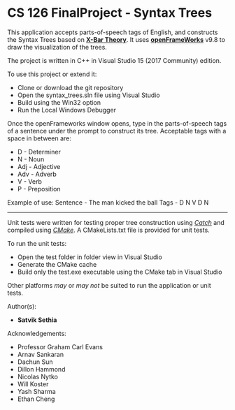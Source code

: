 # CS 126 FinalProject - Syntax Trees

This application accepts parts-of-speech tags of English, and constructs the Syntax Trees based on [**X-Bar Theory**](https://en.wikipedia.org/wiki/X-bar_theory). It uses [**openFrameWorks**](http://openframeworks.cc/) v9.8 to draw the visualization of the trees.

The project is written in C++ in Visual Studio 15 (2017 Community) edition.

To use this project or extend it: 

+ Clone or download the git repository
+ Open the syntax_trees.sln file using Visual Studio
+ Build using the Win32 option
+ Run the Local Windows Debugger

Once the openFrameworks window opens, type in the parts-of-speech tags of a sentence under the prompt to construct its tree.
Acceptable tags with a space in between are:

+ D - Determiner
+ N - Noun
+ Adj - Adjective
+ Adv - Adverb
+ V - Verb
+ P - Preposition

Example of use:
Sentence - The man kicked the ball
Tags -      D   N    V     D    N

-------

Unit tests were written for testing proper tree construction using [*Catch*](https://github.com/catchorg/Catch2) and compiled using [*CMake*](https://cmake.org/). A CMakeLists.txt file is provided for unit tests. 

To run the unit tests:

+ Open the test folder in folder view in Visual Studio
+ Generate the CMake cache
+ Build only the test.exe executable using the CMake tab in Visual Studio

Other platforms *may* or *may not* be suited to run the application or unit tests.

Author(s):

+ **Satvik Sethia**

Acknowledgements:

+ Professor Graham Carl Evans
+ Arnav Sankaran
+ Dachun Sun
+ Dillon Hammond
+ Nicolas Nytko
+ Will Koster
+ Yash Sharma
+ Ethan Cheng
